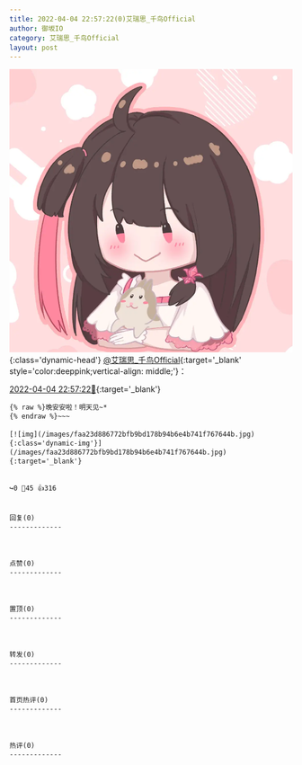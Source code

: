 ```yaml
---
title: 2022-04-04 22:57:22(0)艾瑞思_千鸟Official
author: 御坂IO
category: 艾瑞思_千鸟Official
layout: post
---
```


![img](/images/7e08840c56f251de28bdf766b647bd5fe9a5d50a.jpg){:class='dynamic-head'}
[@艾瑞思_千鸟Official](https://space.bilibili.com/1090010845/dynamic){:target='_blank' style='color:deeppink;vertical-align: middle;'}：

[2022-04-04 22:57:22🔗](https://t.bilibili.com/645300977831772178){:target='_blank'}

~~~
{% raw %}晚安安啦！明天见~*
{% endraw %}~~~

[![img](/images/faa23d886772bfb9bd178b94b6e4b741f767644b.jpg){:class='dynamic-img'}](/images/faa23d886772bfb9bd178b94b6e4b741f767644b.jpg){:target='_blank'}


↪️0 💬45 👍316


回复(0)
-------------



点赞(0)
-------------



置顶(0)
-------------



转发(0)
-------------



首页热评(0)
-------------



热评(0)
-------------



